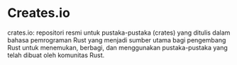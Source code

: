 # Creates.io

crates.io:
repositori resmi untuk pustaka-pustaka (crates) yang ditulis dalam bahasa pemrograman Rust yang menjadi sumber utama bagi pengembang Rust untuk menemukan, berbagi, dan menggunakan pustaka-pustaka yang telah dibuat oleh komunitas Rust.
